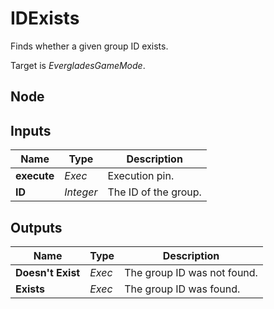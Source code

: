 # IDExists
Finds whether a given group ID exists.  

Target is *EvergladesGameMode*.  

## Node

## Inputs
|Name       |Type       |Description            |
|-----------|-----------|-----------------------|
|**execute**|*Exec*     |Execution pin.         |
|**ID**     |*Integer*  |The ID of the group.   |

## Outputs
|Name               |Type   |Description                |
|-------------------|-------|---------------------------|
|**Doesn't Exist**  |*Exec* |The group ID was not found.|
|**Exists**         |*Exec* |The group ID was found.    |